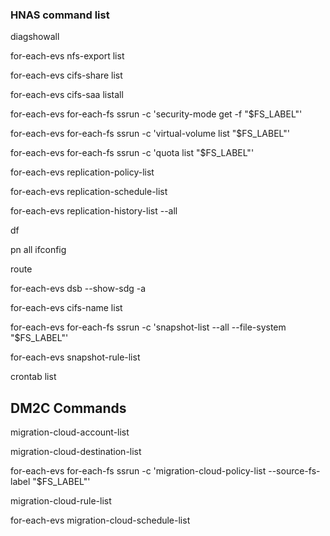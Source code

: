 ### HNAS command list 

diagshowall

for-each-evs nfs-export list

for-each-evs cifs-share list

for-each-evs cifs-saa listall

for-each-evs for-each-fs ssrun -c 'security-mode get -f "$FS_LABEL"'

for-each-evs for-each-fs ssrun -c 'virtual-volume list "$FS_LABEL"'

for-each-evs for-each-fs ssrun -c 'quota list "$FS_LABEL"'

for-each-evs replication-policy-list

for-each-evs replication-schedule-list

for-each-evs replication-history-list --all

df

pn all ifconfig

route

for-each-evs dsb --show-sdg -a

for-each-evs cifs-name list

for-each-evs for-each-fs ssrun -c 'snapshot-list --all --file-system "$FS_LABEL"'

for-each-evs snapshot-rule-list

crontab list


## DM2C Commands
migration-cloud-account-list

migration-cloud-destination-list

for-each-evs for-each-fs ssrun -c 'migration-cloud-policy-list --source-fs-label "$FS_LABEL"'

migration-cloud-rule-list

for-each-evs migration-cloud-schedule-list

